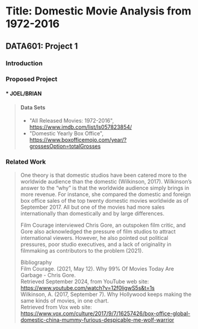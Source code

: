 # Title: Domestic Movie Analysis from 1972-2016
## DATA601: Project 1

### Introduction

### Proposed Project

#### * JOEL/BRIAN

> #### Data Sets
> * "All Released Movies: 1972-2016", https://www.imdb.com/list/ls057823854/
> * "Domestic Yearly Box Office", https://www.boxofficemojo.com/year/?grossesOption=totalGrosses

### Related Work

>One theory is that domestic studios have been catered more to the worldwide audience than the domestic (Wilkinson, 2017).  Wilkinson’s answer to the “why” is that the worldwide audience simply brings in more revenue.  For instance, she compared the domestic and foreign box office sales of the top twenty domestic movies worldwide as of September 2017.  All but one of the movies had more sales internationally than domestically and by large differences.
>
>Film Courage interviewed Chris Gore, an outspoken film critic, and Gore also acknowledged the pressure of film studios to attract international viewers.  However, he also pointed out political pressures, poor studio executives, and a lack of originality in filmmaking as contributors to the problem (2021).
>
>Bibliography<br>
>Film Courage. (2021, May 12). Why 99% Of Movies Today Are Garbage - Chris Gore. <br>
>Retrieved September 2024, from YouTube web site: https://www.youtube.com/watch?v=12f0ligwS5s&t=1s <br>
>Wilkinson, A. (2017, September 7). Why Hollywood keeps making the same kinds of movies, in one chart. <br>
>Retrieved from Vox web site: https://www.vox.com/culture/2017/9/7/16257426/box-office-global-domestic-china-mummy-furious-despicable-me-wolf-warrior



